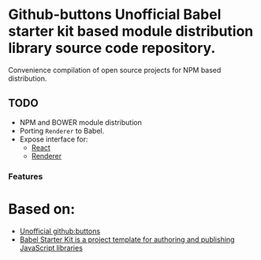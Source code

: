 # Github-buttons Unofficial Babel starter kit based module distribution library source code repository.

Convenience compilation of open source projects for NPM based distribution.

## TODO

* NPM and BOWER module distribution
* Porting `Renderer` to Babel.
* Expose interface for:
  * [ React ](https://github.com/ntkme/github-buttons/tree/master/dist/react)
  * [ Renderer ](https://github.com/ntkme/github-buttons/blob/master/dist/buttons.js)

### Features

# Based on:

* [Unofficial github:buttons]( https://github.com/ntkme/github-buttons )
* [Babel Starter Kit is a project template for authoring and publishing JavaScript libraries]( https://github.com/kriasoft/babel-starter-kit )
